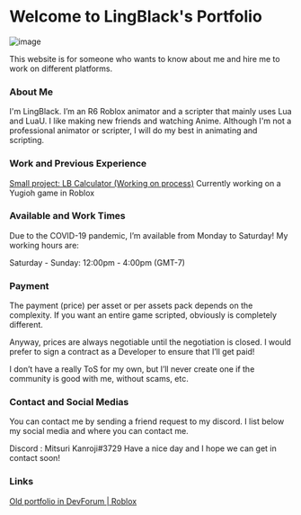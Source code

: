 # Welcome to LingBlack's Portfolio

![image](https://user-images.githubusercontent.com/88409650/158051656-3c556b27-14cb-4f2e-b592-d9464acb71b1.png)

This website is for someone who wants to know about me and hire me to work on different platforms. 

### About Me

I'm LingBlack. I’m an R6 Roblox animator and a scripter that mainly uses Lua and LuaU. I like making new friends and watching Anime. Although I'm not a professional animator or scripter, I will do my best in animating and scripting.

### Work and Previous Experience

[Small project: LB Calculator (Working on process)](https://lingblacksama.github.io/LB-Calculator/)
Currently working on a Yugioh game in Roblox

### Available and Work Times

Due to the COVID-19 pandemic, I’m available from Monday to Saturday! My working hours are:

Saturday - Sunday:
12:00pm - 4:00pm (GMT-7)

### Payment

The payment (price) per asset or per assets pack depends on the complexity. If you want an entire game scripted, obviously is completely different.

Anyway, prices are always negotiable until the negotiation is closed. I would prefer to sign a contract as a Developer to ensure that I’ll get paid!

I don’t have a really ToS for my own, but I’ll never create one if the community is good with me, without scams, etc.

### Contact and Social Medias
You can contact me by sending a friend request to my discord. I list below my social media and where you can contact me.

Discord : Mitsuri Kanroji#3729
Have a nice day and I hope we can get in contact soon!

### Links
[Old portfolio in DevForum | Roblox](https://devforum.roblox.com/t/lingblack87661-animator-and-scripter/1214778)
